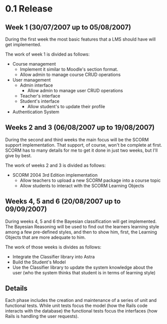 # 0.1 Release #

## Week 1 (30/07/2007 up to  05/08/2007) ##

During the first week the most basic features that a LMS should have will get implemented.

The work of week 1 is divided as follows:

  * Course management
    * Implement it similar to Moodle's section format.
    * Allow admin to manage course CRUD operations
  * User management
    * Admin interface
      * Allow admin to manage user CRUD operations
    * Teacher's interface
    * Student's interface
      * Allow student's to update their profile
  * Authentication System

## Weeks 2 and 3 (06/08/2007 up to 19/08/2007) ##

During the second and third weeks the main focus will be the SCORM support implementation. That support, of course, won't be complete at first. SCORM has to many details for me to get it done in just two weeks, but I'll give by best.

The work of weeks 2 and 3 is divided as follows:

  * SCORM 2004 3rd Edition implementation
    * Allow teachers to upload a new SCORM package into a course topic
    * Allow students to interact with the SCORM Learning Objects

## Weeks 4, 5 and 6 (20/08/2007 up to 09/09/2007) ##

During weeks 4, 5 and 6 the Bayesian classification will get implemented. The Bayesian Reasoning will be used to find out the learners learning style among a few pre-defined styles, and then to show him, first, the Learning Objects that are more adequate to him.

The work of those weeks is divides as follows:
  * Integrate the Classifier library into Astra
  * Build the Student's Model
  * Use the Classifier library to update the system knowledge about the user (who the system thinks that student is in terms of learning style)

## Details ##

Each phase includes the creation and maintenance of a series of unit and functional tests. While unit tests focus the model (how the Rails code interacts with the database) the functional tests focus the interfaces (how Rails is handling the user requests).
